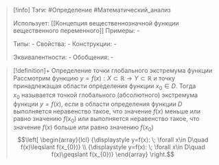 > [!info]
> Тэги: #Определение #Математический_анализ   
> 
> Использует: [[Концепция вещественнозначной функции вещественного переменного]]
> Примеры: *-*
> 
> Типы: *-*
> Свойства: *-*
> Конструкции: *-*
> 
> Эквивалентности: *-*
> Обобщения: *-*

> [!definition]+ Определение точки глобального экстремума функции 
> Рассмотрим функцию $y = f(x):X \subset \mathbb{R}\rightarrow Y \subset \mathbb{R}$ и точку принадлежащая области определения функции $x_0 \in D$. Тогда ${\displaystyle x_{0}}$ называется точкой глобального (абсолютного) экстремума функции ${\displaystyle y=f(x),}$ если в области определения функции $D$ выполняется неравенство такое, что значение $f(x)$ меньше или равно значению $f(x_0)$ или выполняется неравенство такое, что значение $f(x)$ больше или равно значению $f(x_0)$
> $$\left[ \begin{array}{lcl} {\displaystyle y=f(x): \; \forall x\in D\quad f(x)\leqslant f(x_{0})} \\ {\displaystyle y=f(x): \; \forall x\in D\quad f(x)\geqslant f(x_{0})} \end{array} \right.$$
